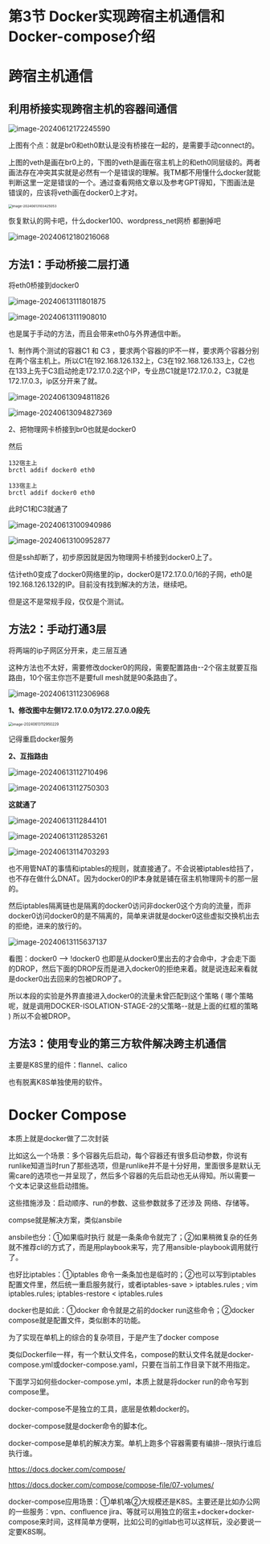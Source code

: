 # 第3节 Docker实现跨宿主机通信和Docker-compose介绍



# 跨宿主机通信



## 利用桥接实现跨宿主机的容器间通信

![image-20240612172245590](3-Docker实现跨宿主机通信和Docker-compose介绍.assets/image-20240612172245590.png)

上图有个点：就是br0和eth0默认是没有桥接在一起的，是需要手动connect的。

上图的veth是画在br0上的，下图的veth是画在宿主机上的和eth0同层级的。两者画法存在冲突其实就是必然有一个是错误的理解。我TM都不用懂什么docker就能判断这里一定是错误的一个。通过查看网络文章以及参考GPT得知，下图画法是错误的，应该将veth画在docker0上才对。

<img src="3-Docker实现跨宿主机通信和Docker-compose介绍.assets/image-20240613103425053.png" alt="image-20240613103425053" style="zoom:47%;" />



恢复默认的网卡吧，什么docker100、wordpress_net网桥 都删掉吧

![image-20240612180216068](3-Docker实现跨宿主机通信和Docker-compose介绍.assets/image-20240612180216068.png)



## 方法1：手动桥接二层打通



将eth0桥接到docker0

![image-20240613111801875](3-Docker实现跨宿主机通信和Docker-compose介绍.assets/image-20240613111801875.png)



![image-20240613111908010](3-Docker实现跨宿主机通信和Docker-compose介绍.assets/image-20240613111908010.png)

也是属于手动的方法，而且会带来eth0与外界通信中断。





1、制作两个测试的容器C1 和 C3 ，要求两个容器的IP不一样，要求两个容器分别在两个宿主机上。所以C1在192.168.126.132上，C3在192.168.126.133上，C2也在133上先于C3启动抢走172.17.0.2这个IP，专业昂C1就是172.17.0.2，C3就是172.17.0.3，ip区分开来了就。

![image-20240613094811826](3-Docker实现跨宿主机通信和Docker-compose介绍.assets/image-20240613094811826.png)



![image-20240613094827369](3-Docker实现跨宿主机通信和Docker-compose介绍.assets/image-20240613094827369.png)



2、把物理网卡桥接到br0也就是docker0

然后

```shell
132宿主上
brctl addif docker0 eth0

133宿主上
brctl addif docker0 eth0
```

此时C1和C3就通了

![image-20240613100940986](3-Docker实现跨宿主机通信和Docker-compose介绍.assets/image-20240613100940986.png)



![image-20240613100952877](3-Docker实现跨宿主机通信和Docker-compose介绍.assets/image-20240613100952877.png)



但是ssh却断了，初步原因就是因为物理网卡桥接到docker0上了。

估计eth0变成了docker0网络里的ip，docker0是172.17.0.0/16的子网，eth0是192.168.126.132的IP。目前没有找到解决的方法，继续吧。

但是这不是常规手段，仅仅是个测试。





## 方法2：手动打通3层



将两端的ip子网区分开来，走三层互通



这种方法也不太好，需要修改docker0的网段，需要配置路由--2个宿主就要互指路由，10个宿主你岂不是要full mesh就是90条路由了。

![image-20240613112306968](3-Docker实现跨宿主机通信和Docker-compose介绍.assets/image-20240613112306968.png)

**1、修改图中左侧172.17.0.0为172.27.0.0段先**

<img src="3-Docker实现跨宿主机通信和Docker-compose介绍.assets/image-20240613112950229.png" alt="image-20240613112950229" style="zoom:50%;" />

记得重启docker服务





**2、互指路由**



![image-20240613112710496](3-Docker实现跨宿主机通信和Docker-compose介绍.assets/image-20240613112710496.png)



![image-20240613112750303](3-Docker实现跨宿主机通信和Docker-compose介绍.assets/image-20240613112750303.png)



**这就通了**

![image-20240613112844101](3-Docker实现跨宿主机通信和Docker-compose介绍.assets/image-20240613112844101.png)



![image-20240613112853261](3-Docker实现跨宿主机通信和Docker-compose介绍.assets/image-20240613112853261.png)



![image-20240613114703293](3-Docker实现跨宿主机通信和Docker-compose介绍.assets/image-20240613114703293.png)

也不用管NAT的事情和iptables的规则，就直接通了。不会说被iptables给挡了，也不存在做什么DNAT。因为docker0的IP本身就是铺在宿主机物理网卡的那一层的。

然后iptables隔离链也是隔离的docker0访问非docker0这个方向的流量，而非docker0访问docker0的是不隔离的，简单来讲就是docker0这些虚拟交换机出去的拒绝，进来的放行的。

![image-20240613115637137](3-Docker实现跨宿主机通信和Docker-compose介绍.assets/image-20240613115637137.png)

看图：docker0  -->  !docker0 也即是从docker0里出去的才会命中，才会走下面的DROP，然后下面的DROP反而是进入docker0的拒绝来着。就是说连起来看就是docker0出去回来的包被DROP了。

所以本段的实验是外界直接进入docker0的流量未曾匹配到这个策略 ( 哪个策略呢，就是调用DOCKER-ISOLATION-STAGE-2的父策略--就是上面的红框的策略 ) 所以不会被DROP。





## 方法3：使用专业的第三方软件解决跨主机通信

主要是K8S里的组件：flannel、calico

也有脱离K8S单独使用的软件。







# Docker Compose

本质上就是docker做了二次封装

比如这么一个场景：多个容器先后启动，每个容器还有很多启动参数，你说有runlike知道当时run了那些选项，但是runlike并不是十分好用，里面很多是默认无需care的选项也一并呈现了，然后多个容器的先后启动也无从得知。所以需要一个文本记录这些启动措施。



这些措施涉及：启动顺序、run的参数、这些参数就多了还涉及 网络、存储等。



compse就是解决方案，类似ansbile



ansbile也分：①如果临时执行 就是一条条命令就完了；②如果稍微复杂的任务就不推荐cli的方式了，而是用playbook来写，完了用ansible-playbook调用就行了。



也好比iptables：①iptables 命令一条条加也是临时的；②也可以写到iptables配置文件里，然后统一重启服务就行，或者iptables-save > iptables.rules ; vim iptables.rules; iptables-restore < iptables.rules



docker也是如此：①docker 命令就是之前的docker run这些命令；②docker compose就是配置文件，类似剧本的功能。



为了实现在单机上的综合的复杂项目，于是产生了docker compose



类似Dockerfile一样，有一个默认文件名，compose的默认文件名就是docker-compose.yml或docker-compose.yaml，只要在当前工作目录下就不用指定。



下面学习如何些docker-compose.yml，本质上就是将docker run的命令写到compose里。



docker-compose不是独立的工具，底层是依赖docker的。

docker-compose就是docker命令的脚本化。

docker-compose是单机的解决方案。单机上跑多个容器需要有编排--限执行谁后执行谁。



https://docs.docker.com/compose/



https://docs.docker.com/compose/compose-file/07-volumes/



docker-compose应用场景：①单机咯②大规模还是K8S。主要还是比如办公网的一些服务：vpn、confluence jira、等就可以用独立的宿主+docker+docker-compose来时间，这样简单方便啊，比如公司的gitlab也可以这样玩，没必要说一定要K8S啊。







